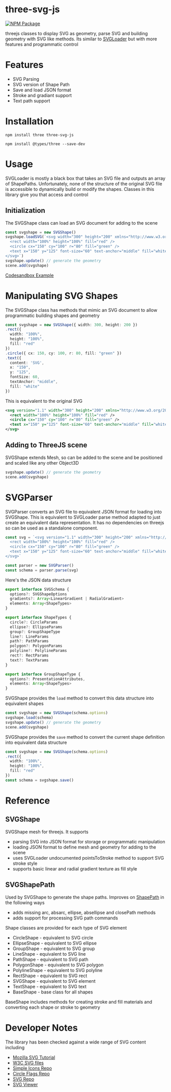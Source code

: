 # three-svg-js

[![NPM Package][npm]][npm-url]

threejs classes to display SVG as geometry, parse SVG and building geometry with SVG like methods. Its similar to [SVGLoader](https://threejs.org/docs/index.html?q=svgload#examples/en/loaders/SVGLoader) but with more features and programmatic control

# Features

* SVG Parsing
* SVG version of Shape Path
* Save and load JSON format
* Stroke and gradiant support
* Text path support

# Installation

`npm install three three-svg-js`

`npm install @types/three --save-dev`

# Usage

SVGLoader is mostly a black box that takes an SVG file and outputs an array of ShapePaths.  Unfortunately, none of the structure of the original SVG file is accessible to dynamically build or modify the shapes.  Classes in this library give you that access and control

## Initialization
The SVGShape class can load an SVG document for adding to the scene

```ts
const svgshape = new SVGShape()
svgshape.loadSVG(`<svg width="300" height="200" xmlns="http://www.w3.org/2000/svg">
  <rect width="100%" height="100%" fill="red" />
  <circle cx="150" cy="100" r="80" fill="green" />
  <text x="150" y="125" font-size="60" text-anchor="middle" fill="white">SVG</text>
</svg>`)
svgshape.update() // generate the geometry
scene.add(svgshape)
```

[Codesandbox Example](https://codesandbox.io/s/three-svg-js-starter-gkjf79)

# Manipulating SVG Shapes

The SVGShape class has methods that mimic an SVG document to allow programmatic building shapes and geometry

```ts
const svgshape = new SVGShape({ width: 300, height: 200 })
.rect({
  width: "100%",
  height: "100%",
  fill: "red"
})
.circle({ cx: 150, cy: 100, r: 80, fill: "green" })
.text({
  content: 'SVG',
  x: "150",
  y: "125",
  fontSize: 60,
  textAnchor: "middle",
  fill: "white"
})
```

This is equivalent to the original SVG
```svg
<svg version="1.1" width="300" height="200" xmlns="http://www.w3.org/2000/svg">
  <rect width="100%" height="100%" fill="red" />
  <circle cx="150" cy="100" r="80" fill="green" />
  <text x="150" y="125" font-size="60" text-anchor="middle" fill="white">SVG</text>
</svg>
```

## Adding to ThreeJS scene

SVGShape extends Mesh, so can be added to the scene and be positioned and scaled like any other Object3D
```ts
svgshape.update() // generate the geometry
scene.add(svgshape)
```

# SVGParser

SVGParser converts an SVG file to equivalent JSON format for loading into SVGShape.  This is equivalent to SVGLoader parse method adapted to just create an equivalent data representation.  It has no dependencies on threejs so can be used as a standalone component.

```ts
const svg = `<svg version="1.1" width="300" height="200" xmlns="http://www.w3.org/2000/svg">
  <rect width="100%" height="100%" fill="red" />
  <circle cx="150" cy="100" r="80" fill="green" />
  <text x="150" y="125" font-size="60" text-anchor="middle" fill="white">SVG</text>
</svg>`

const parser = new SVGParser()
const schema = parser.parse(svg)
```

Here's the JSON data structure
```ts
export interface SVGSchema {
  options?: SVGShapeOptions
  gradients?: Array<LinearGradient | RadialGradient>
  elements: Array<ShapeTypes>
}

export interface ShapeTypes {
  circle?: CircleParams
  ellipse?: EllipseParams
  group?: GroupShapeType
  line?: LineParams
  path?: PathParams
  polygon?: PolygonParams
  polyline?: PolylineParams
  rect?: RectParams
  text?: TextParams
}

export interface GroupShapeType {
  options?: PresentationAttributes,
  elements: Array<ShapeTypes>
}
```

SVGShape provides the `load` method to convert this data structure into equivalent shapes
```ts
const svgshape = new SVGShape(schema.options)
svgshape.load(schema)
svgshape.update() // generate the geometry
scene.add(svgshape)
```

SVGShape provides the `save` method to convert the current shape definition into equivalent data structure
```ts
const svgshape = new SVGShape(schema.options)
.rect({
  width: "100%",
  height: "100%",
  fill: "red"
})
const schema = svgshape.save()
```


# Reference

## SVGShape
SVGShape mesh for threejs. It supports
* parsing SVG into JSON format for storage or programmatic manipulation
* loading JSON format to define mesh and geometry for adding to the scene
* uses SVGLoader undocumented pointsToStroke method to support SVG stroke style
* supports basic linear and radial gradient texture as fill style






## SVGShapePath

Used by SVGShape to generate the shape paths.  Improves on [ShapePath](https://threejs.org/docs/index.html?q=shape#api/en/extras/core/ShapePath) in the following ways
* adds missing arc, absarc, ellipse, absellipse and closePath methods
* adds support for processing SVG path commands


Shape classes are provided for each type of SVG element
* CircleShape - equivalent to SVG circle 
* EllipseShape - equivalent to SVG ellipse
* GroupShape - equivalent to SVG group
* LineShape - equivalent to SVG line
* PathShape - equivalent to SVG path
* PolygonShape - equivalent to SVG polygon
* PolylineShape - equivalent to SVG polyline
* RectShape - equivalent to SVG rect
* SVGShape - equivalent to SVG element
* TextShape - equivalent to SVG text
* BaseShape - base class for all shapes
 
BaseShape includes methods for creating stroke and fill materials and converting each shape or stroke to geometry

# Developer Notes

The library has been checked against a wide range of SVG content including
* [Mozilla SVG Tutorial](https://developer.mozilla.org/en-US/docs/Web/SVG/Tutorial/Getting_Started)
* [W3C SVG files](https://dev.w3.org/SVG/tools/svgweb/samples/svg-files/)
* [Simple Icons Repo](https://github.com/simple-icons/simple-icons/tree/develop/icons)
* [Circle Flags Repo](https://github.com/HatScripts/circle-flags/tree/gh-pages/flags)
* [SVG Repo](https://www.svgrepo.com/)
* [SVG Viewer](https://www.svgviewer.dev/)

[npm]: https://img.shields.io/npm/v/three-svg-js
[npm-url]: https://www.npmjs.com/package/three-svg-js
